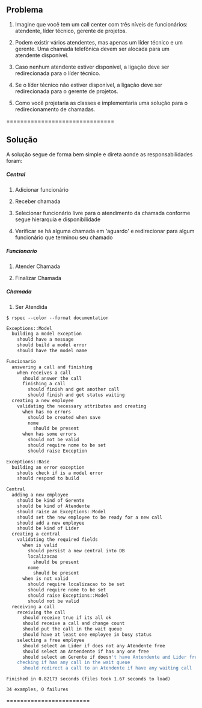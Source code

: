 ## Problema

1. Imagine que você tem um call center com três níveis de funcionários: atendente, líder técnico, gerente de projetos. 

2. Podem existir vários atendentes, mas apenas um líder técnico e um gerente. Uma chamada telefônica devem ser alocada para um atendente disponível.

3. Caso nenhum atendente estiver disponível, a ligação deve ser redirecionada para o líder técnico. 

4. Se o líder técnico não estiver disponível, a ligação deve ser redirecionada para o gerente de projetos. 

5. Como você projetaria as classes e implementaria uma solução para o redirecionamento de chamadas.

===============================

## Solução

A solução segue de forma bem simple e direta aonde as responsabilidades foram:

##### Central

1. Adicionar funcionário

2. Receber chamada

3. Selecionar funcionário livre para o atendimento da chamada conforme segue hierarquia e disponibilidade

4. Verificar se há alguma chamada em 'aguardo' e redirecionar para algum funcionário que terminou seu chamado

##### Funcionario

1. Atender Chamada

2. Finalizar Chamada

##### Chamada

1. Ser Atendida

```$ rspec --color --format documentation ```
``` bash
Exceptions::Model
  building a model exception
    should have a message
    should build a model error
    should have the model name

Funcionario
  answering a call and finishing
    when receives a call
      should answer the call
      finishing a call
        should finish and get another call
        should finish and get status waiting
  creating a new employee
    validating the necessary attributes and creating
      when has no errors
        should be created when save
        nome
          should be present
      when has some errors
        should not be valid
        should require nome to be set
        should raise Exception

Exceptions::Base
  building an error exception
    shouls check if is a model error
    should respond to build

Central
  adding a new employee
    should be kind of Gerente
    should be kind of Atendente
    should raise an Exceptions::Model
    should set the new employee to be ready for a new call
    should add a new employee
    should be kind of Lider
  creating a central
    validating the required fields
      when is valid
        should persist a new central into DB
        localizacao
          should be present
        nome
          should be present
      when is not valid
        should require localizacao to be set
        should require nome to be set
        should raise Exceptions::Model
        should not be valid
  receiving a call
    receiving the call
      should receive true if its all ok
      should receive a call and change count
      should put the call in the wait queue
      should have at least one employee in busy status
    selecting a free employee
      should select an Lider if does not any Atendente free
      should select an Antendente if has any one free
      should select an Gerente if doesn't have Antendente and Lider free
    checking if has any call in the wait queue
      should redirect a call to an Atendente if have any waiting call
```

```Finished in 0.82173 seconds (files took 1.67 seconds to load)```

```34 examples, 0 failures```

========================